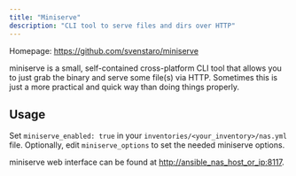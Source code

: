 ```yaml
---
title: "Miniserve"
description: "CLI tool to serve files and dirs over HTTP"
---
```


Homepage: <https://github.com/svenstaro/miniserve>

miniserve is a small, self-contained cross-platform CLI tool that allows you to just grab the binary and serve some file(s) via HTTP. Sometimes this is just a more practical and quick way than doing things properly.

## Usage

Set `miniserve_enabled: true` in your `inventories/<your_inventory>/nas.yml` file. Optionally, edit `miniserve_options` to set the needed miniserve options.

miniserve web interface can be found at <http://ansible_nas_host_or_ip:8117>.
